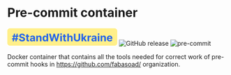 # Pre-commit container

[![Stand With Ukraine](https://raw.githubusercontent.com/vshymanskyy/StandWithUkraine/main/badges/StandWithUkraine.svg)](https://stand-with-ukraine.pp.ua)
![GitHub release](https://img.shields.io/github/v/release/fabasoad/pre-commit-container?include_prereleases)
![pre-commit](https://github.com/fabasoad/pre-commit-container/actions/workflows/pre-commit.yml/badge.svg)

Docker container that contains all the tools needed for correct work of pre-commit
hooks in <https://github.com/fabasoad/> organization.
